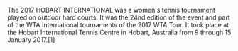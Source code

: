 The 2017 HOBART INTERNATIONAL was a women's tennis tournament played on outdoor hard courts. It was the 24nd edition of the event and part of the WTA International tournaments of the 2017 WTA Tour. It took place at the Hobart International Tennis Centre in Hobart, Australia from 9 through 15 January 2017.[1]
